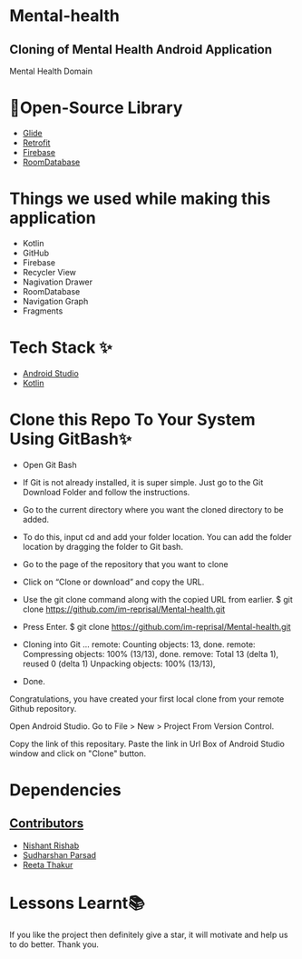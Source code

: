 # Mental-health

## Cloning of Mental Health Android Application
Mental Health Domain



# 🔗Open-Source Library

* [Glide](https://github.com/bumptech/glide)
* [Retrofit](https://square.github.io/retrofit/)
* [Firebase](https://firebase.google.com/docs/auth)
* [RoomDatabase](https://developer.android.com/training/data-storage/room)

# Things we used while making this application

* Kotlin
* GitHub
* Firebase
* Recycler View
* Nagivation Drawer
* RoomDatabase
* Navigation Graph
* Fragments

# Tech Stack ✨

* [Android Studio](https://developer.android.com/studio)
* [Kotlin](https://kotlinlang.org/)


# Clone this Repo To Your System Using GitBash✨

* Open Git Bash

* If Git is not already installed, it is super simple. Just go to the Git Download Folder and follow the instructions.

* Go to the current directory where you want the cloned directory to be added.

* To do this, input cd and add your folder location. You can add the folder location by dragging the folder to Git bash.

* Go to the page of the repository that you want to clone

* Click on “Clone or download” and copy the URL.

* Use the git clone command along with the copied URL from earlier. $ git clone https://github.com/im-reprisal/Mental-health.git

* Press Enter. $ git clone https://github.com/im-reprisal/Mental-health.git
*  Cloning into Git … remote: Counting objects: 13, done. remote: Compressing objects: 100% (13/13), done. remove: Total 13 (delta 1), reused 0 (delta 1) Unpacking objects: 100% (13/13), 
*  Done.

Congratulations, you have created your first local clone from your remote Github repository.

Open Android Studio. Go to File > New > Project From Version Control. 

Copy the link of this repositary. Paste the link in Url Box of Android Studio window and click on "Clone" button.
    

# Dependencies 
   
    
  ## [Contributors](#Contributors)

- [Nishant Rishab](https://github.com/im-reprisal)
- [Sudharshan Parsad](https://github.com/SudarshanDPrasad)
- [Reeta Thakur](https://github.com/ReetaThakur)
    
# Lessons Learnt📚
If you like the project then definitely give a star, it will motivate and help us to do better. Thank you.
